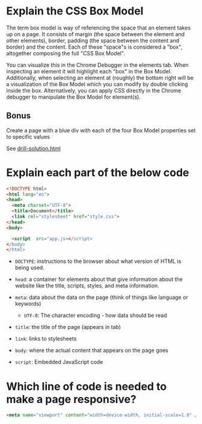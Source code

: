 # Explain the CSS Box Model

The term box model is way of referencing the space that an element takes up on a page. It consists of margin (the space between the element and other elements), border, padding (the space between the content and border) and the content. Each of these "space"s is considered a "box", altogether composing the full "CSS Box Model".

You can visualize this in the Chrome Debugger in the elements tab. When inspecting an element it will highlight each "box" in the Box Model. Additionally, when selecting an element at (roughly) the bottom right will be a visualization of the Box Model which you can modify by double clicking inside the box. Alternatively, you can apply CSS directly in the Chrome debugger to manipulate the Box Model for element(s).

## Bonus

Create a page with a blue div with each of the four Box Model properties set to specific values

See [drill-solution.html](drill-solution.html)

# Explain each part of the below code

```html
<!DOCTYPE html>
<html lang="en">
<head>
  <meta charset="UTF-8">
  <title>Document</title>
  <link rel="stylesheet" href="style.css">
</head>
<body>

  <script  src="app.js></script>
</body>
</html>
```

- `DOCTYPE`: instructions to the browser about what version of HTML is being used.

- `head`: a container for elements about that give information about the website like the title, scripts, styles, and meta information.

- `meta`: data about the data on the page (think of things like language or keywords)

  - `UTF-8`: The character encoding - how data should be read

- `title`: the title of the page (appears in tab)

- `link`: links to stylesheets

- `body`: where the actual content that appears on the page goes

- `script`: Embedded JavaScript code

# Which line of code is needed to make a page responsive?

```html
<meta name="viewport" content="width=device-width, initial-scale=1.0" />
```
